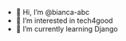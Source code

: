 - 👋 Hi, I’m @bianca-abc
- 👀 I’m interested in tech4good
- 🌱 I’m currently learning Django


<!---
bianca-abc/bianca-abc is a ✨ special ✨ repository because its `README.md` (this file) appears on your GitHub profile.
You can click the Preview link to take a look at your changes.
--->
